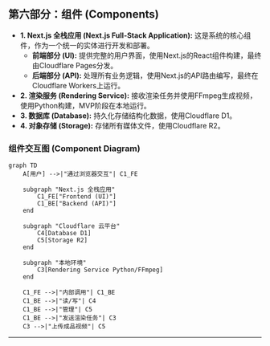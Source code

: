 ## **第六部分：组件 (Components)**

* **1. Next.js 全栈应用 (Next.js Full-Stack Application):** 这是系统的核心组件，作为一个统一的实体进行开发和部署。
  * **前端部分 (UI):** 提供完整的用户界面，使用Next.js的React组件构建，最终由Cloudflare Pages分发。
  * **后端部分 (API):** 处理所有业务逻辑，使用Next.js的API路由编写，最终在Cloudflare Workers上运行。
* **2. 渲染服务 (Rendering Service):** 接收渲染任务并使用FFmpeg生成视频，使用Python构建，MVP阶段在本地运行。
* **3. 数据库 (Database):** 持久化存储结构化数据，使用Cloudflare D1。
* **4. 对象存储 (Storage):** 存储所有媒体文件，使用Cloudflare R2。

### **组件交互图 (Component Diagram)**

```mermaid
graph TD
    A[用户] -->|"通过浏览器交互"| C1_FE
    
    subgraph "Next.js 全栈应用"
        C1_FE["Frontend (UI)"]
        C1_BE["Backend (API)"]
    end

    subgraph "Cloudflare 云平台"
        C4[Database D1]
        C5[Storage R2]
    end

    subgraph "本地环境"
        C3[Rendering Service Python/FFmpeg]
    end

    C1_FE -->|"内部调用"| C1_BE
    C1_BE -->|"读/写"| C4
    C1_BE -->|"管理"| C5
    C1_BE -->|"发送渲染任务"| C3
    C3 -->|"上传成品视频"| C5
```

***
